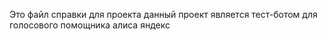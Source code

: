 Это файл справки для проекта
данный проект является тест-ботом для голосового помощника алиса яндекс
            